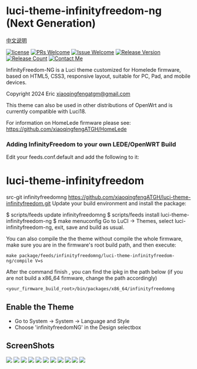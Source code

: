 # luci-theme-infinityfreedom-ng (Next Generation)

[ 中文说明 ](/README-zh_cn.md)

[![license][1]][2]
[![PRs Welcome][3]][4]
[![Issue Welcome][5]][6]
[![Release Version][7]][8]
[![Release Count][9]][8]
[![Contact Me][10]][11]

InfinityFreedom-NG is a Luci theme customized for Homelede firmware, based on HTML5, CSS3, responsive layout, suitable for PC, Pad, and mobile devices.

Copyright 2024 Eric <xiaoqingfengatgm@gmail.com>

This theme can also be used in other distributions of OpenWrt and is currently compatible with Luci18.

For information on HomeLede firmware please see:
https://github.com/xiaoqingfengATGH/HomeLede

### Adding InfinityFreedom to your own LEDE/OpenWRT Build

Edit your feeds.conf.default and add the following to it:

# luci-theme-infinityfreedom

src-git infinityfreedomng https://github.com/xiaoqingfengATGH/luci-theme-infinityfreedom.git
Update your build environment and install the package:

$ scripts/feeds update infinityfreedomng
$ scripts/feeds install luci-theme-infinityfreedom-ng
$ make menuconfig
Go to LuCI -> Themes, select luci-infinityfreedom-ng, exit, save and build as usual.

You can also compile the the theme without compile the whole firmware, make sure you are in the firmware's root build path, and then execute:

```
make package/feeds/infinityfreedomng/luci-theme-infinityfreedom-ng/compile V=s
```

After the command finish , you can find the ipkg in the path below (if you are not build a x86_64 firmware, change the path accordingly)

```
<your_firmware_build_root>/bin/packages/x86_64/infinityfreedomng
```

Enable the Theme
----------------

* Go to System -> System -> Language and Style
* Choose 'infinityfreedomNG' in the Design selectbox

ScreenShots
-----------

![](/screenshots/000.Login.png)
![](/screenshots/001.Overview.png)
![](/screenshots/002.Firewall.png)
![](/screenshots/003.KernelLog.png)
![](/screenshots/004.Route.png)
![](/screenshots/005.SysLog.png)
![](/screenshots/006_RealTimeMontor.png)
![](/screenshots/100.System.png)
![](/screenshots/101.SoftwarePkgs.png)
![](/screenshots/207.upnp.png)
![](/screenshots/304.Samba.png)

[1]: https://img.shields.io/badge/license-Apache2-brightgreen.svg
[2]: /LICENSE
[3]: https://img.shields.io/badge/PRs-welcome-brightgreen.svg
[4]: https://github.com/xiaoqingfengATGH/luci-theme-infinityfreedom/pulls
[5]: https://img.shields.io/badge/Issues-welcome-brightgreen.svg
[6]: https://github.com/xiaoqingfengATGH/luci-theme-infinityfreedom/issues/new
[7]: https://img.shields.io/badge/release-NGv1.2beta-orange.svg?
[8]: https://github.com/xiaoqingfengATGH/luci-theme-infinityfreedom/releases
[9]: https://img.shields.io/github/downloads/xiaoqingfengATGH/luci-theme-infinityfreedom/total
[10]: https://img.shields.io/badge/Contact-telegram-blue
[11]: https://t.me/t_homelede
